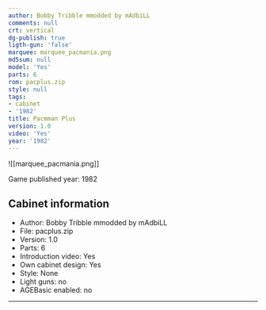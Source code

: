 ```yaml
---
author: Bobby Tribble mmodded by mAdbiLL
comments: null
crt: vertical
dg-publish: true
ligth-gun: 'false'
marquee: marquee_pacmania.png
md5sum: null
model: 'Yes'
parts: 6
rom: pacplus.zip
style: null
tags:
- cabinet
- '1982'
title: Pacmman Plus
version: 1.0
video: 'Yes'
year: '1982'
---
```


![[marquee_pacmania.png]]

Game published year: 1982

## Cabinet information

- Author: Bobby Tribble mmodded by mAdbiLL
- File: pacplus.zip
- Version: 1.0
- Parts: 6
- Introduction video: Yes
- Own cabinet design: Yes
- Style: None
- Light guns: no
- AGEBasic enabled: no

---
